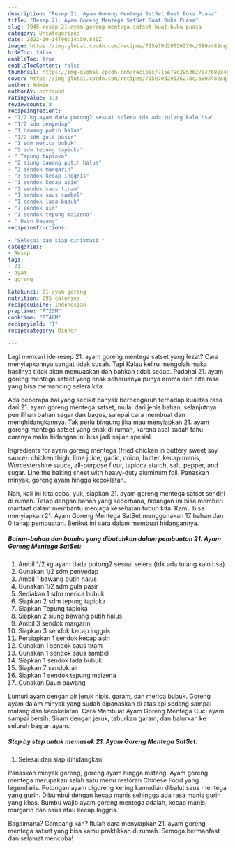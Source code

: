 ```yaml
---
description: "Resep 21. Ayam Goreng Mentega SatSet Buat Buka Puasa"
title: "Resep 21. Ayam Goreng Mentega SatSet Buat Buka Puasa"
slug: 1945-resep-21-ayam-goreng-mentega-satset-buat-buka-puasa
category: Uncategorized
date: 2022-10-14T06:14:59.840Z
image: https://img-global.cpcdn.com/recipes/715e79d29536270c/680x482cq70/21-ayam-goreng-mentega-satset-foto-resep-utama.jpg
hideToc: false
enableToc: true
enableTocContent: false
thumbnail: https://img-global.cpcdn.com/recipes/715e79d29536270c/680x482cq70/21-ayam-goreng-mentega-satset-foto-resep-utama.jpg
cover: https://img-global.cpcdn.com/recipes/715e79d29536270c/680x482cq70/21-ayam-goreng-mentega-satset-foto-resep-utama.jpg
author: Admin
authorAv: notfound
ratingvalue: 3.3
reviewcount: 8
recipeingredient:
- "1/2 kg ayam dada potong2 sesuai selera tdk ada tulang kalo bsa"
- "1/2 sdm penyedap"
- "1 bawang putih halus"
- "1/2 sdm gula pasir"
- "1 sdm merica bubuk"
- "2 sdm tepung tapioka"
- " Tepung tapioka"
- "2 siung bawang putih halus"
- "3 sendok margarin"
- "3 sendok kecap inggris"
- "1 sendok kecap asin"
- "1 sendok saus tiram"
- "1 sendok saus sambel"
- "1 sendok lada bubuk"
- "7 sendok air"
- "1 sendok tepung maizena"
- " Daun bawang"
recipeinstructions:

- "Selesai dan siap dinikmati!"
categories:
- Resep
tags:
- 21
- ayam
- goreng

katakunci: 21 ayam goreng 
nutrition: 295 calories
recipecuisine: Indonesian
preptime: "PT23M"
cooktime: "PT48M"
recipeyield: "1"
recipecategory: Dinner

---
```



Lagi mencari ide resep 21. ayam goreng mentega satset yang lezat? Cara menyiapkannya sangat tidak susah. Tapi Kalau keliru mengolah maka hasilnya tidak akan memuaskan dan bahkan tidak sedap. Padahal 21. ayam goreng mentega satset yang enak seharusnya punya aroma dan cita rasa yang bisa memancing selera kita.


Ada beberapa hal yang sedikit banyak berpengaruh terhadap kualitas rasa dari 21. ayam goreng mentega satset, mulai dari jenis bahan, selanjutnya pemilihan bahan segar dan bagus, sampai cara membuat dan menghidangkannya. Tak perlu bingung jika mau menyiapkan 21. ayam goreng mentega satset yang enak di rumah, karena asal sudah tahu caranya maka hidangan ini bisa jadi sajian spesial.

Ingredients for ayam goreng mentega (fried chicken in buttery sweet soy sauce): chicken thigh, lime juice, garlic, onion, butter, kecap manis, Worcestershire sauce, all-purpose flour, tapioca starch, salt, pepper, and sugar. Line the baking sheet with heavy-duty aluminum foil. Panaskan minyak, goreng ayam hingga kecoklatan.


Nah, kali ini kita coba, yuk, siapkan 21. ayam goreng mentega satset sendiri di rumah. Tetap dengan bahan yang sederhana, hidangan ini bisa memberi manfaat dalam membantu menjaga kesehatan tubuh kita. Kamu bisa menyiapkan 21. Ayam Goreng Mentega SatSet menggunakan 17 bahan dan 0 tahap pembuatan. Berikut ini cara dalam membuat hidangannya.

<!--inarticleads1-->

##### Bahan-bahan dan bumbu yang dibutuhkan dalam pembuatan 21. Ayam Goreng Mentega SatSet:

1. Ambil 1/2 kg ayam dada potong2 sesuai selera (tdk ada tulang kalo bsa)
1. Gunakan 1/2 sdm penyedap
1. Ambil 1 bawang putih halus
1. Gunakan 1/2 sdm gula pasir
1. Sediakan 1 sdm merica bubuk
1. Siapkan 2 sdm tepung tapioka
1. Siapkan  Tepung tapioka
1. Siapkan 2 siung bawang putih halus
1. Ambil 3 sendok margarin
1. Siapkan 3 sendok kecap inggris
1. Persiapkan 1 sendok kecap asin
1. Gunakan 1 sendok saus tiram
1. Gunakan 1 sendok saus sambel
1. Siapkan 1 sendok lada bubuk
1. Siapkan 7 sendok air
1. Siapkan 1 sendok tepung maizena
1. Gunakan  Daun bawang


Lumuri ayam dengan air jeruk nipis, garam, dan merica bubuk. Goreng ayam dalam minyak yang sudah dipanaskan di atas api sedang sampai matang dan kecokelatan. Cara Membuat Ayam Goreng Mentega Cuci ayam sampai bersih. Siram dengan jeruk, taburkan garam, dan balurkan ke seluruh bagian ayam. 

<!--inarticleads2-->

##### Step by step untuk memasak 21. Ayam Goreng Mentega SatSet:


1. Selesai dan siap dihidangkan!

Panaskan minyak goreng, goreng ayam hingga matang. Ayam goreng mentega merupakan salah satu menu restoran Chinese Food yang legendaris. Potongan ayam digoreng kering kemudian dibalut saus mentega yang gurih. Dibumbui dengan kecap manis sehingga ada rasa manis gurih yang khas. Bumbu wajib ayam goreng mentega adalah, kecap manis, margarin dan saus atau kecap Inggris. 

Bagaimana? Gampang kan? Itulah cara menyiapkan 21. ayam goreng mentega satset yang bisa kamu praktikkan di rumah. Semoga bermanfaat dan selamat mencoba!
